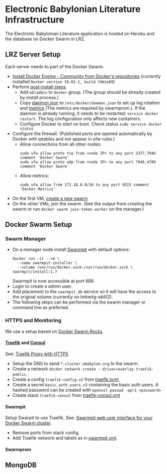# Electronic Babylonian Literature Infrastructure

The Electronic Babylonian Literature application is hosted on Heroku and the database on Docker Swarm in LRZ.

## LRZ Server Setup

Each server needs to part of the Docker Swarm.

- [Install Docker Engine - Community from Docker's repositories](https://docs.docker.com/install/linux/docker-ce/debian/#install-using-the-repository) (currently installed `Docker version 19.03.1, build 74b1e89`)
- Perform [post-install steps](https://docs.docker.com/install/linux/linux-postinstall/).
  - Add `ebladmin` to `docker` group. (The group should be already created by install process.)
  - Copy [daemon.json](https://github.com/ElectronicBabylonianLiterature/infrastructure/blob/master/daemon.json) to `/etc/docker/daemon.json`  to set up log rotation and [metrics](https://docs.docker.com/config/thirdparty/prometheus/) (The metrics are required by swarmprom.). If the daemon is already running, it needs to be restarted: `service docker restart`. The log configuration only affects new containers.
  - Configure Docker to start on boot. Check status `sudo service docker status`
- Configure the firewall. (Published ports are opened automatically by Docker with iptables and not appear in ufw rules.)
  - Allow connections from all other nodes:
    ```
    sudo ufw allow proto tcp from <node IP> to any port 2377,7946 comment 'Docker Swarm'
    sudo ufw allow proto udp from <node IP> to any port 7946,4789 comment 'Docker Swarm'
    ```
  - Allow metrics:
    ```
    sudo ufw allow from 172.18.0.0/16 to any port 9323 comment 'Docker Metrics'
    ```
- On the first VM, [create a new swarm](https://docs.docker.com/engine/swarm/swarm-tutorial/create-swarm/)
- On the other VMs, join the swarm. (See the output from creating the swarm or run `docker swarm join-token worker` on the manager.)

## Docker Swarm Setup

### Swarm Manager

- On a manager node install [Swarmpit](https://swarmpit.io) with default options:
  ```
  docker run -it --rm \
    --name swarmpit-installer \
    --volume /var/run/docker.sock:/var/run/docker.sock \
  swarmpit/install:1.7
  ```
  Swarmpit is now accessible at port 888.
- Login to create a admin user.
- Add placement to the `swarmpit_db` service so it will have the access to the original volume (currently on lmkwitg-ebl02).
- The following steps can be performed via the swarm manager or command line as preferred.

### HTTPS and Monitoring

We use a setup based on [Docker Swarm Rocks](https://dockerswarm.rocks).

#### [Traefik](https://traefik.io/) and [Consul](https://www.consul.io/)

See: [Traefik Proxy with HTTPS](https://dockerswarm.rocks/traefik/)

- Setup the DNS to send `*.cluster.ebabylon.org` to the swarm.
- Create a network `docker network create --driver=overlay traefik-public`.
- Create a config `traefik-config-v2` from [traefik.toml](https://github.com/ElectronicBabylonianLiterature/infrastructure/blob/master/traefik.toml).
- Create a secret `basic_auth_users_v2` containing the basic auth users. A hashed password can be created with `openssl passwd -apr1 <password>`
- Create stack `traefik-consul` from [traefik-consul.yml](https://github.com/ElectronicBabylonianLiterature/infrastructure/tree/master)

#### Swarmpit

Setup Swarpit to use Traefik. See: [Swarmpit web user interface for your Docker Swarm cluster](https://dockerswarm.rocks/swarmpit/).

- Remove ports from stack config.
- Add Traefik network and labels as in [swarmpit.yml](https://github.com/ElectronicBabylonianLiterature/infrastructure/blob/master/swarmpit.yml).

#### Swarmprom

## MongoDB
